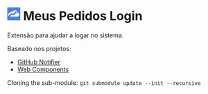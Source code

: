 # <img src="extension/icon-128.png" width="30"> Meus Pedidos Login

Extensão para ajudar a logar no sistema.

Baseado nos projetos:

- [GitHub Notifier](https://github.com/sindresorhus/github-notifier-chrome)
- [Web Components](https://github.com/webcomponents/chrome-webcomponents-extension)


Cloning the sub-module: `git submodule update --init --recursive`

